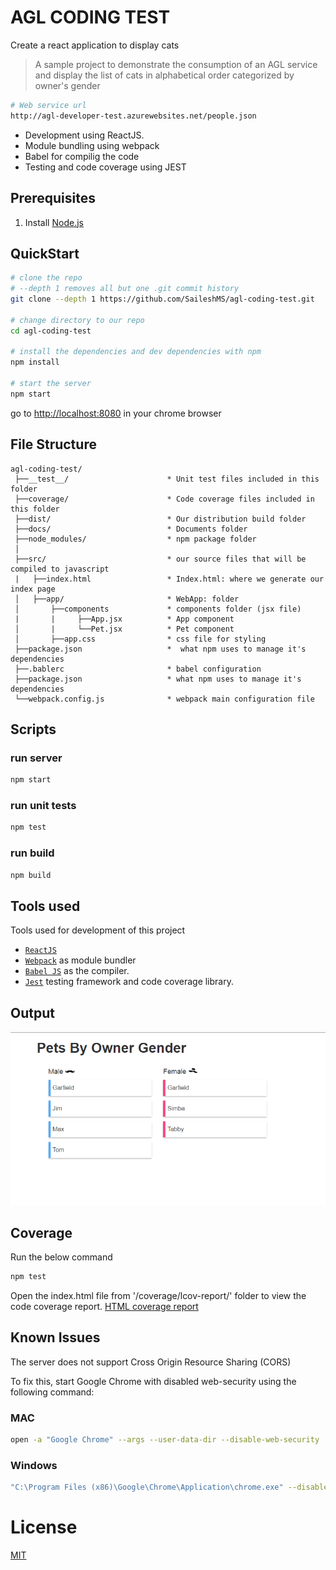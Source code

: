 # AGL CODING TEST

Create a react application to display cats

>A sample project to demonstrate the consumption of an AGL service and display the list of cats in alphabetical order categorized by owner's gender

```bash
# Web service url
http://agl-developer-test.azurewebsites.net/people.json
```
* Development using ReactJS.
* Module bundling using webpack
* Babel for compilig the code
* Testing and code coverage using JEST


## Prerequisites

1. Install [Node.js](http://nodejs.org)

## QuickStart

```bash
# clone the repo
# --depth 1 removes all but one .git commit history
git clone --depth 1 https://github.com/SaileshMS/agl-coding-test.git

# change directory to our repo
cd agl-coding-test

# install the dependencies and dev dependencies with npm
npm install

# start the server
npm start
```
go to  [http://localhost:8080](http://localhost:8080) in your chrome browser

## File Structure

```
agl-coding-test/
 ├──__test__/                      * Unit test files included in this folder
 ├──coverage/                      * Code coverage files included in this folder
 ├──dist/                          * Our distribution build folder
 ├──docs/                          * Documents folder
 ├──node_modules/                  * npm package folder
 │
 ├──src/                           * our source files that will be compiled to javascript
 |   ├──index.html                 * Index.html: where we generate our index page
 │   ├──app/                       * WebApp: folder
 │       ├──components             * components folder (jsx file)
 |       |     ├──App.jsx          * App component
 │       |     └──Pet.jsx          * Pet component
 │       ├──app.css                * css file for styling
 ├──package.json                   *  what npm uses to manage it's dependencies
 ├──.bablerc                       * babel configuration
 ├──package.json                   * what npm uses to manage it's dependencies
 └──webpack.config.js              * webpack main configuration file

```

## Scripts

### run server
```bash
npm start
```

### run unit tests
```bash
npm test
```
### run build
```bash
npm build
```

## Tools used

Tools used for development of this project

- [`ReactJS`](https://facebook.github.io/react/) 
- [`Webpack`](https://webpack.js.org/) as module bundler
- [`Babel JS`](https://babeljs.io/) as the compiler.
- [`Jest`](https://facebook.github.io/jest/) testing framework and code coverage library.


## Output

![Coverage Report](./docs/output.PNG)

## Coverage

Run the below command
```bash
npm test
```

Open the index.html file from '/coverage/lcov-report/' folder to view the code coverage report.
[HTML coverage report ](./coverage/lcov-report/index.html)

## Known Issues

The server does not support Cross Origin Resource Sharing (CORS)

To fix this, start Google Chrome with disabled web-security using the following command:

### MAC
```bash
open -a "Google Chrome" --args --user-data-dir --disable-web-security
```

### Windows
```bash
"C:\Program Files (x86)\Google\Chrome\Application\chrome.exe" --disable-web-security --user-data-dir="C:\chrome"
```

# License
 [MIT](/LICENSE)